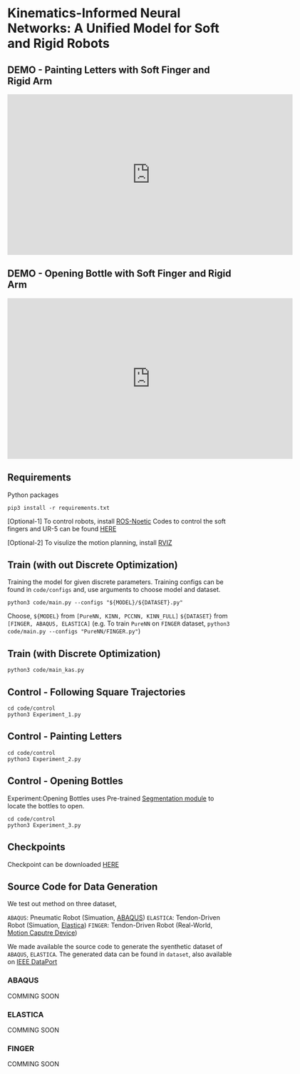 
# Kinematics-Informed Neural Networks: A Unified Model for Soft and Rigid Robots

## DEMO - Painting Letters with Soft Finger and Rigid Arm
<iframe width="640" height="360" src="https://www.youtube.com/embed/VF38zmV2oHE" frameborder="0" allowfullscreen></iframe>

## DEMO - Opening Bottle with Soft Finger and Rigid Arm
<iframe width="640" height="360" src="https://www.youtube.com/embed/jHM_LIhFlfM" frameborder="0" allowfullscreen></iframe>



## Requirements
Python packages
```
pip3 install -r requirements.txt
```

[Optional-1]
To control robots, install [ROS-Noetic](http://wiki.ros.org/noetic/Installation/Ubuntu)
Codes to control the soft fingers and UR-5 can be found [HERE](https://github.com/terry97-guel/SORO-Dynamixel-python)


[Optional-2]
To visulize the motion planning, install [RVIZ](http://wiki.ros.org/rviz/UserGuide)

## Train (with out Discrete Optimization)
Training the model for given discrete parameters.
Training configs can be found in `code/configs` and, use arguments to choose model and dataset.


```
python3 code/main.py --configs "${MODEL}/${DATASET}.py"
```
Choose, 
`${MODEL}` from `[PureNN, KINN, PCCNN, KINN_FULL]`
`${DATASET}` from `[FINGER, ABAQUS, ELASTICA]`
(e.g. To train `PureNN` on `FINGER` dataset,  `python3 code/main.py --configs "PureNN/FINGER.py"`)


## Train (with Discrete Optimization)
```
python3 code/main_kas.py
```

## Control - Following Square Trajectories
```
cd code/control
python3 Experiment_1.py
```

## Control - Painting Letters
```
cd code/control
python3 Experiment_2.py
```

## Control - Opening Bottles
Experiment:Opening Bottles uses Pre-trained [Segmentation module](https://github.com/terry97-guel/UnseenObjectClustering) to locate the bottles to open.

```
cd code/control
python3 Experiment_3.py
```

## Checkpoints
Checkpoint can be downloaded [HERE]()


## Source Code for Data Generation
We test out method on three dataset,

`ABAQUS`: Pneumatic Robot (Simuation, [ABAQUS](https://www.3ds.com/products-services/simulia/products/abaqus/))
`ELASTICA`: Tendon-Driven Robot (Simuation, [Elastica](https://github.com/GazzolaLab/PyElastica))
`FINGER`: Tendon-Driven Robot (Real-World, [Motion Caputre Device](https://optitrack.com/cameras/flex-13/))

We made available the source code to generate the syenthetic dataset of `ABAQUS`, `ELASTICA`.
The generated data can be found in `dataset`, also available on [IEEE DataPort](10.21227/5h7v-aq35)

### ABAQUS
COMMING SOON

### ELASTICA 
COMMING SOON

### FINGER
COMMING SOON


